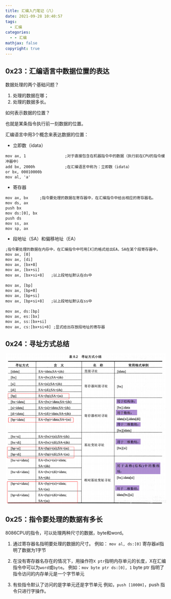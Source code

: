 ```yaml
---
title: 汇编入门笔记（八）
date: 2021-09-28 10:40:57
tags:
  - 汇编
categories:
  - - 汇编
mathjax: false
copyright: true
---
```


## 0x23：汇编语言中数据位置的表达

数据处理的两个基础问题？

<!--more-->

1. 处理的数据在哪；
2. 处理的数据多长。

如何表示数据的位置？

也就是某条指令执行前一刻数据的位置。

汇编语言中用3个概念来表达数据的位置：

- 立即数（idata）

```assembly
mov ax, 1                 ;对于直接包含在机器指令中的数据（执行前在CPU的指令缓冲器中）
add bx, 2000h             ;在汇编语言中称为：立即数（idata）
or bx, 00010000b
mov al, 'a'
```

- 寄存器

```assembly
mov ax, bx     ;指令要处理的数据在寄存器中，在汇编指令中给出相应的寄存器名。
mov ds, ax 
push bx 
mov ds:[0], bx 
push ds 
mov ss, ax
mov sp, ax
```

- 段地址（SA）和偏移地址（EA）

```assembly
;指令要处理的数据在内存中，在汇编指令中可用[X]的格式给出EA，SA在某个段寄存器中。
mov ax, [0]
mov ax, [di]
mov ax, [bx+8]
mov ax, [bx+si]
mov ax, [bx+si+8]   ;以上段地址默认在ds中

mov ax, [bp]
mov ax, [bp+8]
mov ax, [bp+si]
mov ax, [bp+si+8]   ;以上段地址默认在ss中

mov ax, ds:[bp]
mov ax, es:[bx]
mov ax, ss:[bx+si]
mov ax, cs:[bx+si+8] ;显式给出存放段地址的寄存器
```

## 0x24：寻址方式总结

![image-20210928112120898](汇编入门笔记（八）/image-20210928112120898.png)

## 0x25：指令要处理的数据有多长

8086CPU的指令，可以处理两种尺寸的数据，byte和word。

1. 通过寄存器名指明要处理的数据的尺寸。
    例如： `mov al, ds:[0]` 寄存器al指明了数据为1字节

2. 在没有寄存器名存在的情况下，用操作符`X ptr`指明内存单元的长度，X在汇编指令中可以为`word`或`byte`。
    例如：`mov byte ptr ds:[0], 1` byte ptr 指明了指令访问的内存单元是一个字节单元

3. 有些指令默认了访问的是字单元还是字节单元
    例如，`push [1000H]`，push 指令只进行字操作。